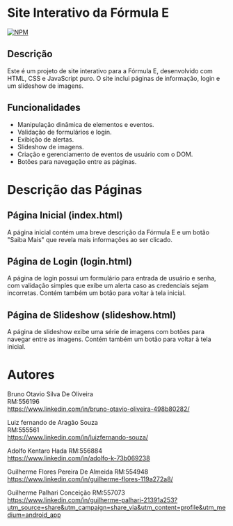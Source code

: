 # Site Interativo da Fórmula E
[![NPM](https://img.shields.io/npm/l/react)](https://github.com/FastSolution-Mahindra/Sprint1_Web/blob/main/LICENSE) 

## Descrição
Este é um projeto de site interativo para a Fórmula E, desenvolvido com HTML, CSS e JavaScript puro. O site inclui páginas de informação, login e um slideshow de imagens.

## Funcionalidades
- Manipulação dinâmica de elementos e eventos.
- Validação de formulários e login.
- Exibição de alertas.
- Slideshow de imagens.
- Criação e gerenciamento de eventos de usuário com o DOM.
- Botões para navegação entre as páginas.

# Descrição das Páginas
## Página Inicial (index.html)
A página inicial contém uma breve descrição da Fórmula E e um botão "Saiba Mais" que revela mais informações ao ser clicado.

## Página de Login (login.html)
A página de login possui um formulário para entrada de usuário e senha, com validação simples que exibe um alerta caso as credenciais sejam incorretas. Contém também um botão para voltar à tela inicial.

## Página de Slideshow (slideshow.html)
A página de slideshow exibe uma série de imagens com botões para navegar entre as imagens. Contém também um botão para voltar à tela inicial.

# Autores
Bruno Otavio Silva De Oliveira<br>
RM:556196<br>
https://www.linkedin.com/in/bruno-otavio-oliveira-498b80282/

Luiz fernando de Aragão Souza<br>
RM:555561<br>
https://www.linkedin.com/in/luizfernando-souza/

Adolfo Kentaro Hada
RM:556884<br>
https://www.linkedin.com/in/adolfo-k-73b069238

Guilherme Flores Pereira De Almeida
RM:554948<br>
https://www.linkedin.com/in/guilherme-flores-119a272a8/

Guilherme Palhari Conceição
RM:557073<br>
https://www.linkedin.com/in/guilherme-palhari-21391a253?utm_source=share&utm_campaign=share_via&utm_content=profile&utm_medium=android_app
